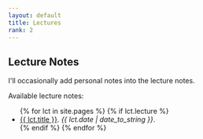 ```yaml
---
layout: default
title: Lectures
rank: 2
---
```

## Lecture Notes
I'll occasionally add personal notes into the lecture notes. 

Available lecture notes:
<ul>
  {% for lct in site.pages %}
    {% if lct.lecture  %}
  <li>
    <a href="{{ lct.path | replace:'.md','.html' }}">{{ lct.title }}</a>. <em>{{ lct.date | date_to_string }}</em>.
  </li>
  {% endif %}
  {% endfor %}
</ul>